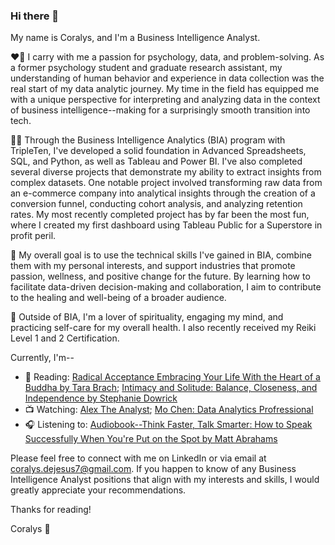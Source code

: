 ### Hi there 👋

My name is Coralys, and I'm a Business Intelligence Analyst. 

❤️‍🔥 I carry with me a passion for psychology, data, and problem-solving. As a former psychology student and graduate research assistant, my understanding of human behavior and experience in data collection was the real start of my data analytic journey. My time in the field has equipped me with a unique perspective for interpreting and analyzing data in the context of business intelligence--making for a surprisingly smooth transition into tech. 


👩‍💻 Through the Business Intelligence Analytics (BIA) program with TripleTen, I've developed a solid foundation in Advanced Spreadsheets, SQL, and Python, as well as Tableau and Power BI. I've also completed several diverse projects that demonstrate my ability to extract insights from complex datasets. One notable project involved transforming raw data from an e-commerce company into analytical insights through the creation of a conversion funnel, conducting cohort analysis, and analyzing retention rates. My most recently completed project has by far been the most fun, where I created my first dashboard using Tableau Public for a Superstore in profit peril. 


🥅 My overall goal is to use the technical skills I've gained in BIA, combine them with my personal interests, and support industries that promote passion, wellness, and positive change for the future. By learning how to facilitate data-driven decision-making and collaboration, I aim to contribute to the healing and well-being of a broader audience. 


🙏 Outside of BIA, I'm a lover of spirituality, engaging my mind, and practicing self-care for my overall health. I also recently received my Reiki Level 1 and 2 Certification. 


Currently, I'm--
- 📖 Reading: [Radical Acceptance Embracing Your Life With the Heart of a Buddha by Tara Brach](https://www.tarabrach.com/books/radical-acceptance/); [Intimacy and Solitude: Balance, Closeness, and Independence by Stephanie Dowrick](https://www.amazon.com/Intimacy-Solitude-Balance-Closeness-Independence/dp/0393313611)
- 📺 Watching: [Alex The Analyst](https://www.youtube.com/@AlexTheAnalyst); [Mo Chen: Data Analytics Profressional](https://www.youtube.com/@mo-chen)
- 🎧 Listening to: [Audiobook--Think Faster, Talk Smarter: How to Speak Successfully When You're Put on the Spot by Matt Abrahams](https://open.spotify.com/show/4XNUzmGAPtxyrXtXhrVOd3?si=439b19186e124ff9)


Please feel free to connect with me on LinkedIn or via email at [coralys.dejesus7@gmail.com](coralys.dejesus7@gmail.com). If you happen to know of any Business Intelligence Analyst positions that align with my interests and skills, I would greatly appreciate your recommendations.

Thanks for reading!

Coralys 💚
